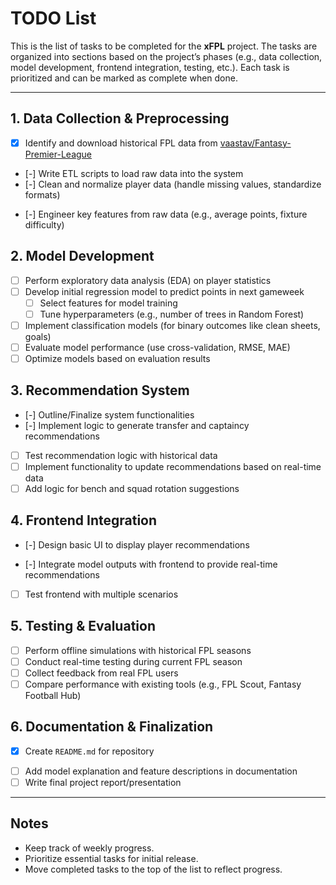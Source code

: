 # TODO List

This is the list of tasks to be completed for the **xFPL** project. The tasks are organized into sections based on the project’s phases (e.g., data collection, model development, frontend integration, testing, etc.). Each task is prioritized and can be marked as complete when done.

---

## 1. Data Collection & Preprocessing
- [x] Identify and download historical FPL data from [vaastav/Fantasy-Premier-League](https://github.com/vaastav/Fantasy-Premier-League)
- [-] Write ETL scripts to load raw data into the system
- [-] Clean and normalize player data (handle missing values, standardize formats)
<!-- - [ ] Extract and preprocess fixture data for upcoming gameweeks -->
- [-] Engineer key features from raw data (e.g., average points, fixture difficulty)
<!-- - [ ] Integrate external football data (optional: xG, xA, etc.) -->

## 2. Model Development
- [ ] Perform exploratory data analysis (EDA) on player statistics
- [ ] Develop initial regression model to predict points in next gameweek
    - [ ] Select features for model training
    - [ ] Tune hyperparameters (e.g., number of trees in Random Forest)
- [ ] Implement classification models (for binary outcomes like clean sheets, goals)
- [ ] Evaluate model performance (use cross-validation, RMSE, MAE)
- [ ] Optimize models based on evaluation results

## 3. Recommendation System
- [-] Outline/Finalize system functionalities
- [-] Implement logic to generate transfer and captaincy recommendations
- [ ] Test recommendation logic with historical data
- [ ] Implement functionality to update recommendations based on real-time data
- [ ] Add logic for bench and squad rotation suggestions

## 4. Frontend Integration
- [-] Design basic UI to display player recommendations
<!-- - [ ] Implement interactive frontend (React, Flask, or other technology) -->
- [-] Integrate model outputs with frontend to provide real-time recommendations
- [ ] Test frontend with multiple scenarios

## 5. Testing & Evaluation
<!-- - [ ] Write unit tests for data pipeline (`tests/test_data_pipeline.py`)
- [ ] Write unit tests for model (`tests/test_models.py`) -->
- [ ] Perform offline simulations with historical FPL seasons
- [ ] Conduct real-time testing during current FPL season
- [ ] Collect feedback from real FPL users
- [ ] Compare performance with existing tools (e.g., FPL Scout, Fantasy Football Hub)

## 6. Documentation & Finalization
- [x] Create `README.md` for repository
<!-- - [ ] Document setup instructions in `docs/setup_guide.md` -->
- [ ] Add model explanation and feature descriptions in documentation
- [ ] Write final project report/presentation

<!-- ## 7. Future Enhancements (Optional)
- [ ] Integrate advanced metrics like expected goals (xG) or expected assists (xA)
- [ ] Build a more robust user feedback system for recommendations
- [ ] Explore additional machine learning models (e.g., deep learning models)
- [ ] Extend the system to other fantasy football leagues (e.g., Champions League, La Liga) -->

---

## Notes
- Keep track of weekly progress.
- Prioritize essential tasks for initial release.
- Move completed tasks to the top of the list to reflect progress.